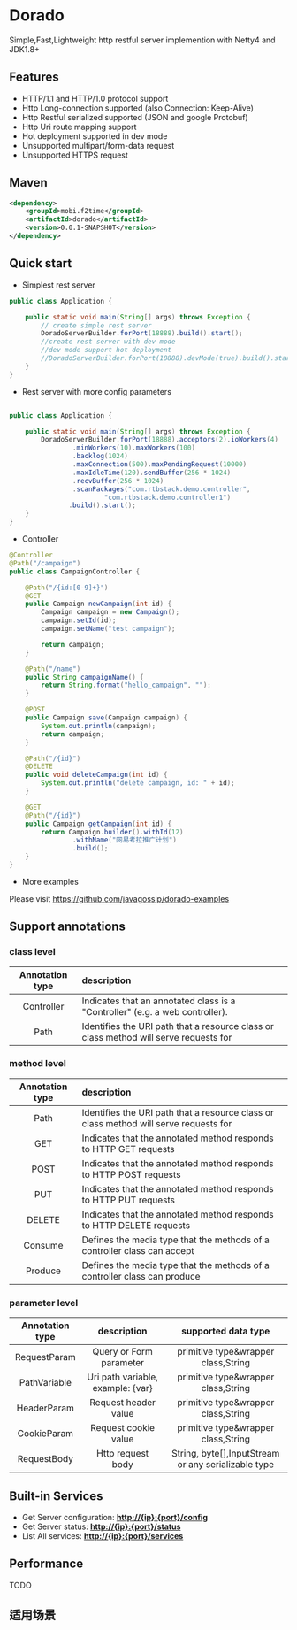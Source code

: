 # Dorado
Simple,Fast,Lightweight http restful server implemention with Netty4 and JDK1.8+

## Features

* HTTP/1.1 and HTTP/1.0 protocol support 
* Http Long-connection supported (also Connection: Keep-Alive)
* Http Restful serialized supported (JSON and google Protobuf)
* Http Uri route mapping support
* Hot deployment supported in dev mode
* Unsupported multipart/form-data request
* Unsupported HTTPS request

## Maven

```xml
<dependency>
    <groupId>mobi.f2time</groupId>
    <artifactId>dorado</artifactId>
    <version>0.0.1-SNAPSHOT</version>
</dependency>
```

## Quick start

* Simplest rest server

```java
public class Application {

	public static void main(String[] args) throws Exception {
		// create simple rest server
		DoradoServerBuilder.forPort(18888).build().start();
		//create rest server with dev mode
		//dev mode support hot deployment
		//DoradoServerBuilder.forPort(18888).devMode(true).build().start();
	}
}
```

* Rest server with more config parameters

```java

public class Application {

	public static void main(String[] args) throws Exception {
		DoradoServerBuilder.forPort(18888).acceptors(2).ioWorkers(4)
				.minWorkers(10).maxWorkers(100)
				.backlog(1024)
				.maxConnection(500).maxPendingRequest(10000)
				.maxIdleTime(120).sendBuffer(256 * 1024)
				.recvBuffer(256 * 1024)
				.scanPackages("com.rtbstack.demo.controller",
						"com.rtbstack.demo.controller1")
		       .build().start();
	}
}
```

* Controller

```java
@Controller
@Path("/campaign")
public class CampaignController {

	@Path("/{id:[0-9]+}")
	@GET
	public Campaign newCampaign(int id) {
		Campaign campaign = new Campaign();
		campaign.setId(id);
		campaign.setName("test campaign");

		return campaign;
	}

	@Path("/name")
	public String campaignName() {
		return String.format("hello_campaign", "");
	}

	@POST
	public Campaign save(Campaign campaign) {
		System.out.println(campaign);
		return campaign;
	}

	@Path("/{id}")
	@DELETE
	public void deleteCampaign(int id) {
		System.out.println("delete campaign, id: " + id);
	}

	@GET
	@Path("/{id}")
	public Campaign getCampaign(int id) {
		return Campaign.builder().withId(12)
				.withName("网易考拉推广计划")
				.build();
	}
}
```
* More examples 

Please visit https://github.com/javagossip/dorado-examples
## Support annotations
### class level

| Annotation type  | description  | 
|:-------------: |:---------------|
| Controller    | Indicates that an annotated class is a "Controller" (e.g. a web controller). | 
| Path      | Identifies the URI path that a resource class or class method will serve requests for |

### method level

| Annotation type  | description  | 
|:-------------: |:---------------|
| Path      | Identifies the URI path that a resource class or class method will serve requests for |
|GET|Indicates that the annotated method responds to HTTP GET requests|
|POST|Indicates that the annotated method responds to HTTP POST requests|
|PUT|Indicates that the annotated method responds to HTTP PUT requests|
|DELETE|Indicates that the annotated method responds to HTTP DELETE requests|
|Consume | Defines the media type that the methods of a controller class can accept|
|Produce | Defines the media type that the methods of a controller class can produce|

### parameter level

| Annotation type  | description  |supported data type|
|:-------------: |:---------------:|:------------:|
|RequestParam|Query or Form parameter|primitive type&wrapper class,String|
|PathVariable|Uri path variable, example: {var}|primitive type&wrapper class,String|
|HeaderParam|Request header value|primitive type&wrapper class,String|
|CookieParam|Request cookie value|primitive type&wrapper class,String|
|RequestBody|Http request body|String, byte[],InputStream or any serializable type|

## Built-in Services

* Get Server configuration: **[http://{ip}:{port}/config]()**
* Get Server status: **[http://{ip}:{port}/status]()**
* List All services: **[http://{ip}:{port}/services]()**


## Performance
TODO

## 适用场景
